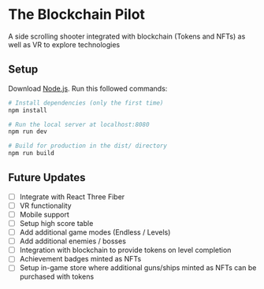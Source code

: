 # The Blockchain Pilot

A side scrolling shooter integrated with blockchain (Tokens and NFTs) as well as VR to explore technologies

## Setup

Download [Node.js](https://nodejs.org/en/download/).
Run this followed commands:

```bash
# Install dependencies (only the first time)
npm install

# Run the local server at localhost:8080
npm run dev

# Build for production in the dist/ directory
npm run build
```

## Future Updates

- [ ] Integrate with React Three Fiber
- [ ] VR functionality
- [ ] Mobile support
- [ ] Setup high score table
- [ ] Add additional game modes (Endless / Levels)
- [ ] Add additional enemies / bosses
- [ ] Integration with blockchain to provide tokens on level completion
- [ ] Achievement badges minted as NFTs
- [ ] Setup in-game store where additional guns/ships minted as NFTs can be purchased with tokens
